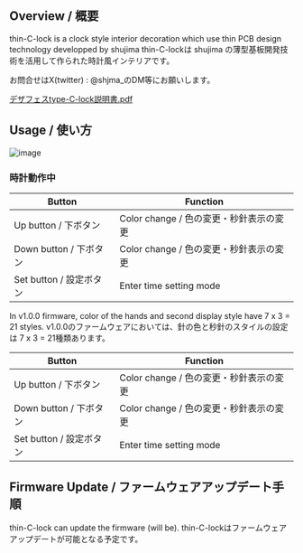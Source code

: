 ## Overview / 概要

thin-C-lock is a clock style interior decoration which use thin PCB design technology developped by shujima 
thin-C-lockは shujima の薄型基板開発技術を活用して作られた時計風インテリアです。

お問合せはX(twitter) : @shjma_のDM等にお願いします。

[デザフェスtype-C-lock説明書.pdf](https://github.com/user-attachments/files/15746385/type-C-lock.1.pdf)


## Usage / 使い方
![image](https://github.com/shujima/thin-c-lock/assets/45596573/ccdee241-0d0e-41a8-86d9-bbf4f4813937)

### 時計動作中

|Button|Function|
|-|-|
|Up button / 下ボタン| Color change / 色の変更・秒針表示の変更|
|Down button / 下ボタン| Color change / 色の変更・秒針表示の変更|
|Set button / 設定ボタン| Enter time setting mode |

In v1.0.0 firmware, color of the hands and second display style have 7 x 3 = 21 styles.
v1.0.0のファームウェアにおいては、針の色と秒針のスタイルの設定は 7 x 3 = 21種類あります。

|Button|Function|
|-|-|
|Up button / 下ボタン| Color change / 色の変更・秒針表示の変更|
|Down button / 下ボタン| Color change / 色の変更・秒針表示の変更|
|Set button / 設定ボタン| Enter time setting mode |

## Firmware Update / ファームウェアアップデート手順

thin-C-lock can update the firmware (will be).
thin-C-lockはファームウェアアップデートが可能となる予定です。







